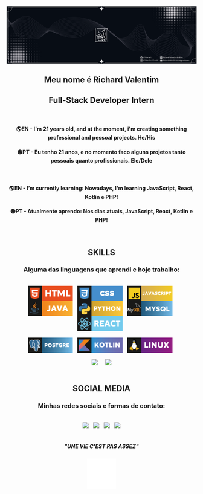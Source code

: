 <section>
<img align="center" alt="Badge-Main-README" src="https://raw.githubusercontent.com/Valenart/Contents-README/main/GitHub%20Badge%20Main.png">

<div>
     <h1 align="center">Meu nome é Richard Valentim</h1>
     <h2 align="center">Full-Stack Developer Intern</h2>
</div>

<br>

<h4 align="center">🌎EN - I'm 21 years old, and at the moment, i'm creating something professional and pessoal projects. He/His</h4>
<h4 align="center">🟢PT - Eu tenho 21 anos, e no momento faco alguns projetos tanto pessoais quanto profissionais. Ele/Dele</h4>
<br>
<h4 align="center">🌎EN - I’m currently learning: Nowadays, I'm learning JavaScript, React, Kotlin e PHP!</h4>
<h4 align="center">🟢PT - Atualmente aprendo: Nos dias atuais, JavaScript, React, Kotlin e PHP!</h4>

<br>
 
<div  align="center">
     <h2>SKILLS</h2>
     <h3>Alguma das linguagens que aprendi e hoje trabalho:</h3>
</div>

<br>

<div style="display: inline_block" align="center">
       <img align="center" alt="Richard-HTML" height="40" src="https://raw.githubusercontent.com/Valenart/Contents-README/main/Badges%20Github/HTML.png">
     &nbsp;
       <img align="center" alt="Richard-CSS" height="40" src="https://raw.githubusercontent.com/Valenart/Contents-README/main/Badges%20Github/CSS.png">
     &nbsp;
       <img align="center" alt="Richard-Js" height="40" src="https://raw.githubusercontent.com/Valenart/Contents-README/main/Badges%20Github/JAVASCRIPT.png">
     &nbsp;
       <img align="center" alt="Richard-JAVA" height="40" src="https://raw.githubusercontent.com/Valenart/Contents-README/main/Badges%20Github/JAVA.png">
     &nbsp;
       <img align="center" alt="Richard-Python" height="40" src="https://raw.githubusercontent.com/Valenart/Contents-README/main/Badges%20Github/PYTHON.png">
     &nbsp;
       <img align="center" alt="Richard-MYSQL" height="40" src="https://raw.githubusercontent.com/Valenart/Contents-README/main/Badges%20Github/MYSQL.png">
     &nbsp;
       <img align="center" alt="Richard-React" height="40" src="https://raw.githubusercontent.com/Valenart/Contents-README/main/Badges%20Github/REACT.png">
     &nbsp;
</div>

<br>

<div style="display: inline_block" align="center">      
     <img align="center" alt="Richard-PostGre" height="40" src="https://raw.githubusercontent.com/Valenart/Contents-README/main/Badges%20Github/POSTGRE.png">
     &nbsp;
       <img align="center" alt="Richard-Kotlin" height="40" src="https://raw.githubusercontent.com/Valenart/Contents-README/main/Badges%20Github/KOTLIN.png" />
     &nbsp;
       <img align="center" alt="Richard-Linux" height="40" src="https://raw.githubusercontent.com/Valenart/Contents-README/main/Badges%20Github/LINUX.png" />
     &nbsp;
</div>

<br>

<div align="center">
  <img height="160em" src="https://github-readme-stats.vercel.app/api?username=valenart&show_icons=true&theme=tokyonight&include_all_commits=true&count_private=true"/>
  &nbsp; &nbsp;
  <img height="160em" src="https://github-readme-stats.vercel.app/api/top-langs/?username=valenart&layout=compact&langs_count=7&theme=tokyonight"/>
</div>

<br>

<div  align="center">
     <h2>SOCIAL MEDIA</h2>
     <h3>Minhas redes sociais e formas de contato:</h3>
</div>

<br>

<div style="display: inline_block" align="center">  
       <a href="https://instagram.com/r_valentims" target="_blank"><img src="https://img.shields.io/badge/-Instagram-%23E4405F?style=for-the-badge&logo=instagram&logoColor=white" target="_blank"></a>
     &nbsp;
       <a href = "mailto:richardvalentim.corp@gmail.com"><img src="https://img.shields.io/badge/-Gmail-%23333?style=for-the-badge&logo=gmail&logoColor=white" target="_blank"></a>
     &nbsp;
       <a href = "https://twitter.com/ValentimR3" target="_blank"><img src="https://img.shields.io/badge/Twitter-1DA1F2?style=for-the-badge&logo=twitter&logoColor=white" target="_blank"></a> 
     &nbsp;
       <a href = "https://www.linkedin.com/in/richard-valentim-da-silva-a9010923b/" target="_blank"><img src="https://img.shields.io/badge/LinkedIn-0077B5?style=for-the-badge&logo=linkedin&logoColor=white" target="_blank"></a>  
</div>   

<br>

<div align="center">
     <h5>"UNE VIE C'EST PAS ASSEZ"<h5>
     <img  alt="My-Logo-README" height="80" src="https://raw.githubusercontent.com/Valenart/Contents-README/main/My%20Logo%20White.png" align="center">
</div>
</section>
